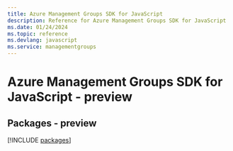 ```yaml
---
title: Azure Management Groups SDK for JavaScript
description: Reference for Azure Management Groups SDK for JavaScript
ms.date: 01/24/2024
ms.topic: reference
ms.devlang: javascript
ms.service: managementgroups
---
```

# Azure Management Groups SDK for JavaScript - preview
## Packages - preview
[!INCLUDE [packages](management-groups-index.md)]